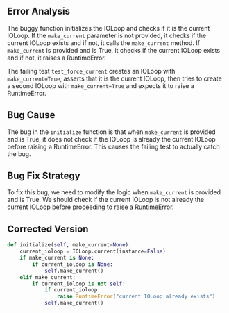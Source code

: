 ## Error Analysis
The buggy function initializes the IOLoop and checks if it is the current IOLoop. If the `make_current` parameter is not provided, it checks if the current IOLoop exists and if not, it calls the `make_current` method. If `make_current` is provided and is True, it checks if the current IOLoop exists and if not, it raises a RuntimeError. 

The failing test `test_force_current` creates an IOLoop with `make_current=True`, asserts that it is the current IOLoop, then tries to create a second IOLoop with `make_current=True` and expects it to raise a RuntimeError.

## Bug Cause
The bug in the `initialize` function is that when `make_current` is provided and is True, it does not check if the IOLoop is already the current IOLoop before raising a RuntimeError. This causes the failing test to actually catch the bug.

## Bug Fix Strategy
To fix this bug, we need to modify the logic when `make_current` is provided and is True. We should check if the current IOLoop is not already the current IOLoop before proceeding to raise a RuntimeError.

## Corrected Version
```python
def initialize(self, make_current=None):
    current_ioloop = IOLoop.current(instance=False)
    if make_current is None:
        if current_ioloop is None:
            self.make_current()
    elif make_current:
        if current_ioloop is not self:
            if current_ioloop:
                raise RuntimeError("current IOLoop already exists")
            self.make_current()
```